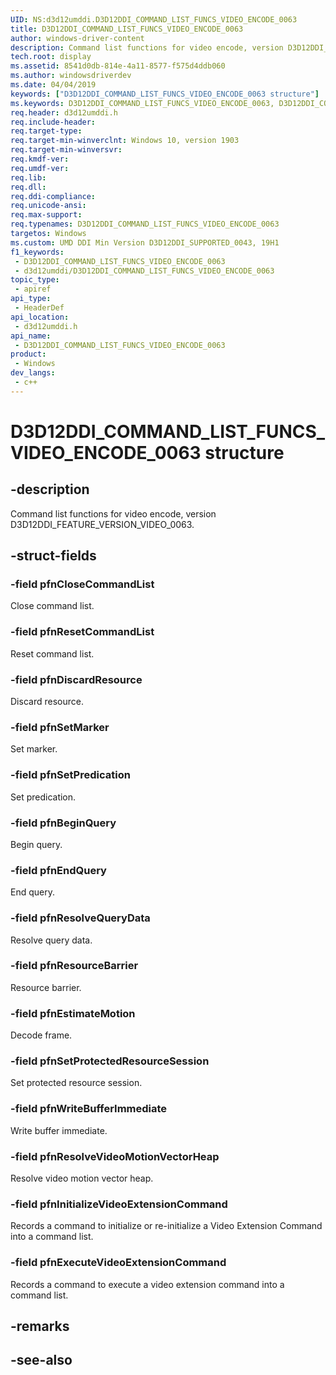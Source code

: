 ```yaml
---
UID: NS:d3d12umddi.D3D12DDI_COMMAND_LIST_FUNCS_VIDEO_ENCODE_0063
title: D3D12DDI_COMMAND_LIST_FUNCS_VIDEO_ENCODE_0063
author: windows-driver-content
description: Command list functions for video encode, version D3D12DDI_FEATURE_VERSION_VIDEO_0063.
tech.root: display
ms.assetid: 8541d0db-814e-4a11-8577-f575d4ddb060
ms.author: windowsdriverdev
ms.date: 04/04/2019
keywords: ["D3D12DDI_COMMAND_LIST_FUNCS_VIDEO_ENCODE_0063 structure"]
ms.keywords: D3D12DDI_COMMAND_LIST_FUNCS_VIDEO_ENCODE_0063, D3D12DDI_COMMAND_LIST_FUNCS_VIDEO_ENCODE_0063,
req.header: d3d12umddi.h
req.include-header: 
req.target-type: 
req.target-min-winverclnt: Windows 10, version 1903
req.target-min-winversvr: 
req.kmdf-ver: 
req.umdf-ver: 
req.lib: 
req.dll: 
req.ddi-compliance: 
req.unicode-ansi: 
req.max-support: 
req.typenames: D3D12DDI_COMMAND_LIST_FUNCS_VIDEO_ENCODE_0063
targetos: Windows
ms.custom: UMD DDI Min Version D3D12DDI_SUPPORTED_0043, 19H1
f1_keywords:
 - D3D12DDI_COMMAND_LIST_FUNCS_VIDEO_ENCODE_0063
 - d3d12umddi/D3D12DDI_COMMAND_LIST_FUNCS_VIDEO_ENCODE_0063
topic_type:
 - apiref
api_type:
 - HeaderDef
api_location:
 - d3d12umddi.h
api_name:
 - D3D12DDI_COMMAND_LIST_FUNCS_VIDEO_ENCODE_0063
product:
 - Windows
dev_langs:
 - c++
---
```


# D3D12DDI_COMMAND_LIST_FUNCS_VIDEO_ENCODE_0063 structure


## -description

Command list functions for video encode, version D3D12DDI_FEATURE_VERSION_VIDEO_0063.

## -struct-fields

### -field pfnCloseCommandList

Close command list.

### -field pfnResetCommandList

Reset command list.

### -field pfnDiscardResource

Discard resource.

### -field pfnSetMarker

Set marker.

### -field pfnSetPredication

Set predication.

### -field pfnBeginQuery

Begin query.

### -field pfnEndQuery

End query.

### -field pfnResolveQueryData

Resolve query data.

### -field pfnResourceBarrier

Resource barrier.

### -field pfnEstimateMotion

Decode frame.

### -field pfnSetProtectedResourceSession

Set protected resource session.

### -field pfnWriteBufferImmediate

Write buffer immediate.

### -field pfnResolveVideoMotionVectorHeap

 
Resolve video motion vector heap.

### -field pfnInitializeVideoExtensionCommand

Records a command to initialize or re-initialize a Video Extension Command into a command list.

### -field pfnExecuteVideoExtensionCommand

 
Records a command to execute a video extension command into a command list.

## -remarks

## -see-also

